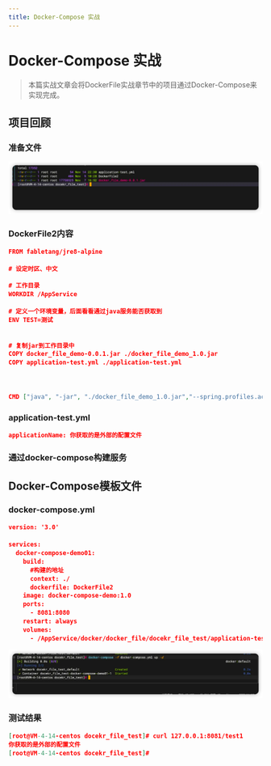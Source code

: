 ```yaml
---
title: Docker-Compose 实战
---
```

# Docker-Compose 实战
> 本篇实战文章会将DockerFile实战章节中的项目通过Docker-Compose来实现完成。

## 项目回顾
### 准备文件
![img_2.png](img_2.png)
### DockerFile2内容
```json
FROM fabletang/jre8-alpine

# 设定时区、中文

# 工作目录
WORKDIR /AppService

# 定义一个环境变量，后面看看通过java服务能否获取到
ENV TEST=测试


# 复制jar到工作目录中
COPY docker_file_demo-0.0.1.jar ./docker_file_demo_1.0.jar
COPY application-test.yml ./application-test.yml



CMD ["java", "-jar", "./docker_file_demo_1.0.jar","--spring.profiles.active=test"]
```
### application-test.yml
```json
applicationName: 你获取的是外部的配置文件
```
### 通过docker-compose构建服务
## Docker-Compose模板文件
### docker-compose.yml
```json
version: '3.0'

services:
  docker-compose-demo01:
    build:
      #构建的地址
      context: ./
      dockerfile: DockerFile2
    image: docker-compose-demo:1.0
    ports:
      - 8081:8080
    restart: always
    volumes:
      - /AppService/docker/docker_file/docekr_file_test/application-test.yml:/AppService/application-test.yml
```
![img_3.png](img_3.png)
### 测试结果
```json
[root@VM-4-14-centos docekr_file_test]# curl 127.0.0.1:8081/test1
你获取的是外部的配置文件
[root@VM-4-14-centos docekr_file_test]# 
```
